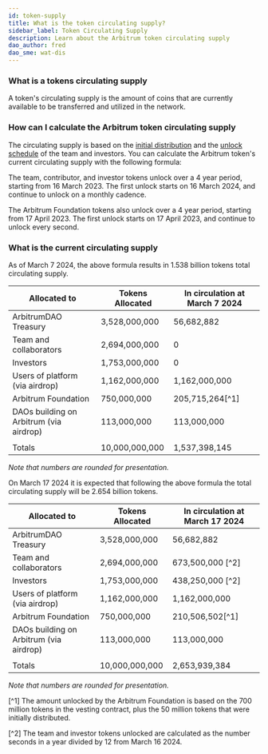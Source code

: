```yaml
---
id: token-supply
title: What is the token circulating supply?
sidebar_label: Token Circulating Supply
description: Learn about the Arbitrum token circulating supply
dao_author: fred
dao_sme: wat-dis
---
```


### What is a tokens circulating supply

A token's circulating supply is the amount of coins that are currently available to be transferred and utilized in the network. 

### How can I calculate the Arbitrum token circulating supply

The circulating supply is based on the [initial distribution](airdrop-eligibility-distribution#distribution-post-aips-11-and-12) and the [unlock schedule](airdrop-eligibility-distribution#vesting-and-lockup-details) of the team and investors.
You can calculate the Arbitrum token's current circulating supply with the following formula:

The team, contributor, and investor tokens unlock over a 4 year period, starting from 16 March 2023.
The first unlock starts on 16 March 2024, and continue to unlock on a monthly cadence.

The Arbitrum Foundation tokens also unlock over a 4 year period, starting from 17 April 2023.
The first unlock starts on 17 April 2023, and continue to unlock every second.


### What is the current circulating supply

As of March 7 2024, the above formula results in 1.538 billion tokens total circulating supply.

| Allocated to              | Tokens Allocated | In circulation at March 7 2024|
| ------------------------- | ---------------- | -------------- |
| ArbitrumDAO Treasury      | 3,528,000,000 | 56,682,882 |
| Team and collaborators    | 2,694,000,000 | 0 |
| Investors                 | 1,753,000,000 | 0 |
| Users of platform (via airdrop)    | 1,162,000,000 | 1,162,000,000 |
| Arbitrum Foundation                | 750,000,000   | 205,715,264[^1] |
| DAOs building on Arbitrum (via airdrop) | 113,000,000   | 113,000,000 |
|                           |                  |                 |
| Totals                    | 10,000,000,000 | 1,537,398,145 |

_Note that numbers are rounded for presentation._



On March 17 2024 it is expected that following the above formula the total circulating supply will be 2.654 billion tokens.

| Allocated to              | Tokens Allocated | In circulation at March 17 2024 |
| ------------------------- | ---------------- | -------------- |
| ArbitrumDAO Treasury      | 3,528,000,000 | 56,682,882  |
| Team and collaborators    | 2,694,000,000 | 673,500,000 [^2] |
| Investors                 | 1,753,000,000 | 438,250,000 [^2] |
| Users of platform (via airdrop)        | 1,162,000,000 | 1,162,000,000 |
| Arbitrum Foundation                | 750,000,000   | 210,506,502[^1]  |
| DAOs building on Arbitrum (via airdrop) | 113,000,000   | 113,000,000  |
|                           |                  |                 |
| Totals                    | 10,000,000,000 | 2,653,939,384 |


_Note that numbers are rounded for presentation._

[^1] The amount unlocked by the Arbitrum Foundation is based on the 700 million tokens in the vesting contract, plus the 50 million tokens that were initially distributed.

[^2] The team and investor tokens unlocked are calculated as the number seconds in a year divided by 12 from March 16 2024.

